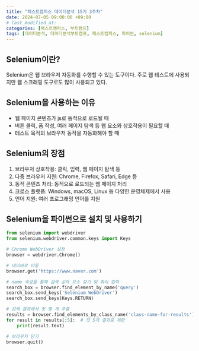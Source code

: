 ```yaml
---
title: "패스트캠퍼스 데이터분석 15기 3주차"
date: 2024-07-05 09:00:00 +09:00 
# last_modified_at:
categories: [패스트캠퍼스, 부트캠프]
tags: [데이터분석, 데이터분석부트캠프, 패스트캠퍼스, 파이썬, selenium]
---
```


## Selenium이란?

Selenium은 웹 브라우저 자동화를 수행할 수 있는 도구이다. 주로 웹 테스트에 사용되지만 웹 스크래핑 도구로도 많이 사용되고 있다.

## Selenium을 사용하는 이유

- 웹 페이지 콘텐츠가 js로 동적으로 로드될 때
- 버튼 클릭, 폼 작성, 여러 페이지 탐색 등 웹 요소와 상호작용이 필요할 때
- 테스트 목적의 브라우저 동작을 자동화해야 할 때

## Selenium의 장점

1. 브라우저 상호작용: 클릭, 입력, 웹 페이지 탐색 등
2. 다중 브라우저 지원: Chrome, Firefox, Safari, Edge 등
3. 동적 콘텐츠 처리: 동적으로 로드되는 웹 페이지 처리
4. 크로스 플랫폼: Windows, macOS, Linux 등 다양한 운영체제에서 사용
5. 언어 지원: 여러 프로그래밍 언어를 지원

## Selenium을 파이썬으로 설치 및 사용하기

```python
from selenium import webdriver
from selenium.webdriver.common.keys import Keys

# Chrome WebDriver 설정
browser = webdriver.Chrome()

# 네이버로 이동
browser.get('https://www.naver.com')

# name 속성을 통해 검색 상자 요소 찾기 및 쿼리 입력
search_box = browser.find_element_by_name('query')
search_box.send_keys('Selenium WebDriver')
search_box.send_keys(Keys.RETURN)

# 검색 결과에서 첫 몇 개 추출
results = browser.find_elements_by_class_name('class-name-for-results')  # 실제 클래스 이름으로 업데이트 필요
for result in results[:5]:  # 첫 5개 결과로 제한
    print(result.text)

# 브라우저 닫기
browser.quit()
```